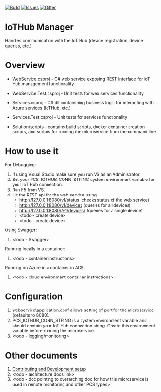 [![Build][build-badge]][build-url]
[![Issues][issues-badge]][issues-url]
[![Gitter][gitter-badge]][gitter-url]

IoTHub Manager
=====================

Handles communication with the IoT Hub (device registration, device queries, etc.)

Overview
========

* WebService.csproj - C# web service exposing REST interface for IoT Hub management functionality 
* WebService.Test.csproj - Unit tests for web services functionality 

* Services.csproj - C# dll containining business logic for interacting with Azure services (IoTHub, etc.) 
* Services.Test.csproj - Unit tests for services functionality 

* Solution/scripts - contains build scripts, docker container creation scripts, and scripts for running the microservice from the command line 


How to use it
=============

For Debugging:
1. If using Visual Studio make sure you run VS as an Administrator.
2. Set your PCS_IOTHUB_CONN_STRING system environment variable for your IoT Hub connection.
3. Run F5 from VS.
4. Hit the REST api for the web service using: 
	* http://127.0.0.1:8080/v1/status (checks status of the web service) 
	* http://127.0.0.1:8080/v1/devices (queries for all devices) 
	* http://127.0.0.1:8080//v1/devices/<yourindividualdevice> (queries for a single device) 
	* <todo - create device> 
	* <todo - create device> 

Using Swagger:
1. <todo - Swagger> 

Running locally in a container:
1. <todo - container instructions> 

Running on Azure in a container in ACS:
1. <todo - cloud environment container instructions> 

			
Configuration
=============

1. webservice\application.conf allows setting of port for the microservice (defaults to 8080). 
2. PCS_IOTHUB_CONN_STRING is a system environment variable and should contain your IoT Hub connection string. Create this environment variable before running the microservice. 
3. <todo - logging/monitoring>


Other documents
===============

1. [Contributing and Development setup](CONTRIBUTING.md)
2. <todo - architecture docs link>
3. <todo - doc pointing to overarching doc for how this microservice is used in remote monitoring and other PCS types>



[build-badge]: https://img.shields.io/travis/Azure/iothub-manager-dotnet.svg
[build-url]: https://travis-ci.org/Azure/iothub-manager-dotnet
[issues-badge]: https://img.shields.io/github/issues/azure/iothub-manager-dotnet.svg
[issues-url]: https://github.com/Azure/iothub-manager-dotnet/issues
[gitter-badge]: https://img.shields.io/gitter/room/azure/iot-pcs.js.svg
[gitter-url]: https://gitter.im/azure/iot-pcs
